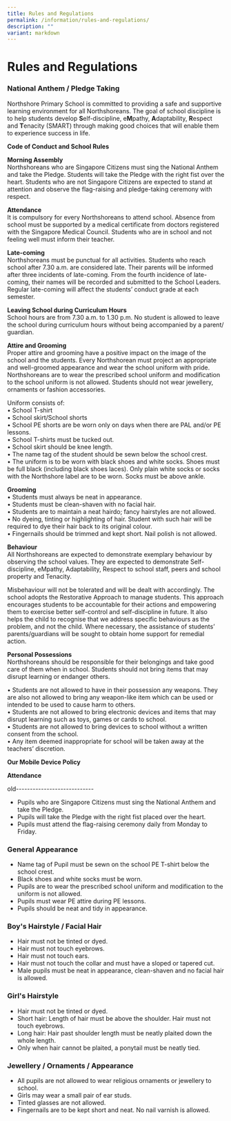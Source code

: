 ```yaml
---
title: Rules and Regulations
permalink: /information/rules-and-regulations/
description: ""
variant: markdown
---
```

# **Rules and Regulations**

### National Anthem / Pledge Taking

Northshore Primary School is committed to providing a safe and supportive learning environment for all Northshoreans.  The goal of school discipline is to help students develop **S**elf-discipline, e**M**pathy, **A**daptability, **R**espect and **T**enacity (SMART) through making good choices that will enable them to experience success in life.  

**Code of Conduct and School Rules**

**Morning Assembly**  
Northshoreans who are Singapore Citizens must sing the National Anthem and take the Pledge. Students will take the Pledge with the right fist over the heart. Students who are not Singapore Citizens are expected to stand at attention and observe the flag-raising and pledge-taking ceremony with respect.

**Attendance**  
It is compulsory for every Northshoreans to attend school. Absence from school must be supported by a medical certificate from doctors registered with the Singapore Medical Council. Students who are in school and not feeling well must inform their teacher.

**Late-coming**  
Northshoreans must be punctual for all activities.  Students who reach school after 7.30 a.m. are considered late.  Their parents will be informed after three incidents of late-coming.  From the fourth incidence of late-coming, their names will be recorded and submitted to the School Leaders.  Regular late-coming will affect the students’ conduct grade at each semester.

**Leaving School during Curriculum Hours**  
School hours are from 7.30 a.m. to 1.30 p.m.  No student is allowed to leave the school during curriculum hours without being accompanied by a parent/ guardian.

**Attire and Grooming**  
Proper attire and grooming have a positive impact on the image of the school and the students.  Every Northshorean must project an appropriate and well-groomed appearance and wear the school uniform with pride.  
Northshoreans are to wear the prescribed school uniform and modification to the school uniform is not allowed. Students should not wear jewellery, ornaments or fashion accessories.

Uniform consists of:  
•	School T-shirt  
•	School skirt/School shorts  
•	School PE shorts are be worn only on days when there are PAL and/or PE lessons.   
•	School T-shirts must be tucked out.    
•	School skirt should be knee length.  
•	The name tag of the student should be sewn below the school crest.  
•	The uniform is to be worn with black shoes and white socks.  Shoes must be full black (including black shoes laces).  Only plain white socks or socks with the Northshore label are to be worn. Socks must be above ankle.  

**Grooming**  
•	Students must always be neat in appearance.  
•	Students must be clean-shaven with no facial hair.    
•	Students are to maintain a neat hairdo; fancy hairstyles are not allowed.  
•	No dyeing, tinting or highlighting of hair.  Student with such hair will be required to dye their hair back to its original colour.  
•	Fingernails should be trimmed and kept short.  Nail polish is not allowed.

**Behaviour**  
All Northshoreans are expected to demonstrate exemplary behaviour by observing the school values.  They are expected to demonstrate Self-discipline, eMpathy, Adaptability, Respect to school staff, peers and school property and Tenacity. 

Misbehaviour will not be tolerated and will be dealt with accordingly.  The school adopts the Restorative Approach to manage students. This approach encourages students to be accountable for their actions and empowering them to exercise better self-control and self-discipline in future. It also helps the child to recognise that we address specific behaviours as the problem, and not the child.  Where necessary, the assistance of students’ parents/guardians will be sought to obtain home support for remedial action.

**Personal Possessions**  
Northshoreans should be responsible for their belongings and take good care of them when in school. Students should not bring items that may disrupt learning or endanger others.

•	Students are not allowed to have in their possession any weapons. They are also not allowed to bring any weapon-like item which can be used or intended to be used to cause harm to others.  
•	Students are not allowed to bring electronic devices and items that may disrupt learning such as toys, games or cards to school.  
•	Students are not allowed to bring devices to school without a written consent from the school.  
•	Any item deemed inappropriate for school will be taken away at the teachers’ discretion.

**Our Mobile Device Policy**  



**Attendance**  



old----------------------------

*   Pupils who are Singapore Citizens must sing the National Anthem and take the Pledge.
*   Pupils will take the Pledge with the right fist placed over the heart.
*   Pupils must attend the flag-raising ceremony daily from Monday to Friday.

### General Appearance

*   Name tag of Pupil must be sewn on the school PE T-shirt below the school crest.
*   Black shoes and white socks must be worn.
*   Pupils are to wear the prescribed school uniform and modification to the uniform is not allowed.
*   Pupils must wear PE attire during PE lessons.
*   Pupils should be neat and tidy in appearance.

### Boy's Hairstyle / Facial Hair

*   Hair must not be tinted or dyed.
*   Hair must not touch eyebrows.
*   Hair must not touch ears.
*   Hair must not touch the collar and must have a sloped or tapered cut.
*   Male pupils must be neat in appearance, clean-shaven and no facial hair is allowed.

### Girl's Hairstyle

*   Hair must not be tinted or dyed.
*   Short hair: Length of hair must be above the shoulder. Hair must not touch eyebrows.
*   Long hair: Hair past shoulder length must be neatly plaited down the whole length.&nbsp;
*   Only when hair cannot be plaited, a ponytail must be neatly tied.

### Jewellery / Ornaments / Appearance

*   All pupils are not allowed to wear religious ornaments or jewellery to school.
*   Girls may wear a small pair of ear studs.
*   Tinted glasses are not allowed.
*   Fingernails are to be kept short and neat. No nail varnish is allowed.